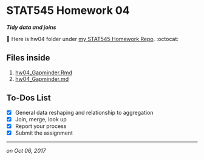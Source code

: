 # STAT545 Homework 04 

_**Tidy data and joins**_

:round_pushpin: Here is hw04 folder under [my STAT545 Homework Repo](https://github.com/xinmiaow/STAT545-hw-Wang-Xinmiao). :octocat:


## Files inside

1. [hw04_Gapminder.Rmd](https://github.com/xinmiaow/STAT545-hw-Wang-Xinmiao/blob/master/hw04/hw04_Gapminder.Rmd)
2. [hw04_Gapminder.md](https://github.com/xinmiaow/STAT545-hw-Wang-Xinmiao/blob/master/hw04/hw04_Gapminder.md)


## To-Dos List

- [X] General data reshaping and relationship to aggregation
- [X] Join, merge, look up
- [X] Report your process
- [X] Submit the assignment

***
*on Oct 06, 2017*
